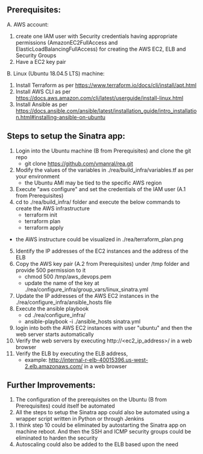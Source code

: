 Prerequisites:
-------------
A. AWS account: 
  1. create one IAM user with Security credentials having appropriate permissions (AmazonEC2FullAccess and ElasticLoadBalancingFullAccess) for creating the AWS EC2, ELB and Security Groups
  2. Have a EC2 key pair

B. Linux (Ubuntu 18.04.5 LTS) machine:
  1. Install Terraform as per https://www.terraform.io/docs/cli/install/apt.html
  2. Install AWS CLI as per https://docs.aws.amazon.com/cli/latest/userguide/install-linux.html
  3. Install Ansible as per https://docs.ansible.com/ansible/latest/installation_guide/intro_installation.html#installing-ansible-on-ubuntu


Steps to setup the Sinatra app:
------------------------------
1. Login into the Ubuntu machine (B from Prerequisites) and clone the git repo
	- git clone https://github.com/vmanral/rea.git 
2. Modify the values of the variables in ./rea/build_infra/variables.tf as per your environment
	- the Ubuntu AMI may be tied to the specific AWS region
3. Execute "aws configure" and set the credentials of the IAM user (A.1 from Prerequisites)
4. cd to ./rea/build_infra/ folder and execute the below commands to create the AWS infrastructure
	- terraform init
	- terraform plan
	- terraform apply
- the AWS instructure could be visualized in ./rea/terraform_plan.png
5. Identify the IP addresses of the EC2 instances and the address of the ELB
6. Copy the AWS key pair (A.2 from Prerequisites) under /tmp folder and provide 500 permission to it
	- chmod 500 /tmp/aws_devops.pem
	- update the name of the key at ./rea/configure_infra/group_vars/linux_sinatra.yml
8. Update the IP addresses of the AWS EC2 instances in the ./rea/configure_infra/ansible_hosts file
9. Execute the ansible playbook
 	- cd ./rea/configure_infra/
 	- ansible-playbook -i ./ansible_hosts sinatra.yml
10. login into both the AWS EC2 instances with user "ubuntu" and then the web server starts automatically
11. Verify the web servers by executing http://<ec2_ip_address>/ in a web browser
12. Verify the ELB by executing the ELB address, 
	- example: http://internal-r-elb-40015396.us-west-2.elb.amazonaws.com/ in a web browser


Further Improvements:
--------------------
1. The configuration of the prerequisites on the Ubuntu (B from Prerequisites) could itself be automated
2. All the steps to setup the Sinatra app could also be automated using a wrapper script written in Python or through Jenkins
3. I think step 10 could be eliminated by autostarting the Sinatra app on machine reboot. And then the SSH and ICMP security groups could be eliminated to harden the security
4. Autoscaling could also be added to the ELB based upon the need
